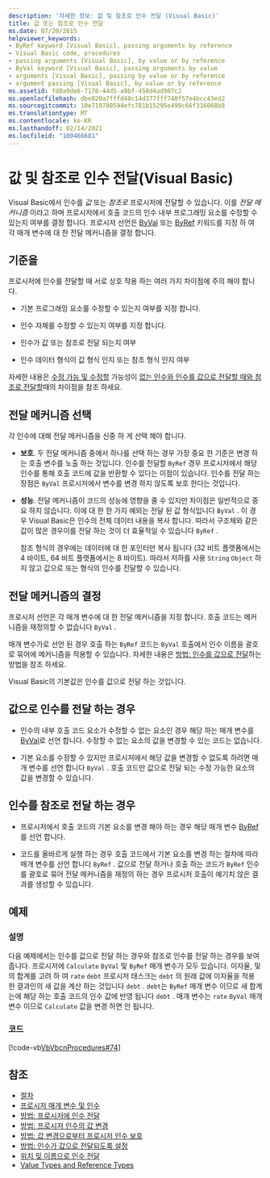 ```yaml
---
description: '자세한 정보: 값 및 참조로 인수 전달 (Visual Basic)'
title: 값 또는 참조로 인수 전달
ms.date: 07/20/2015
helpviewer_keywords:
- ByRef keyword [Visual Basic], passing arguments by reference
- Visual Basic code, procedures
- passing arguments [Visual Basic], by value or by reference
- ByVal keyword [Visual Basic], passing arguments by value
- arguments [Visual Basic], passing by value or by reference
- argument passing [Visual Basic], by value or by reference
ms.assetid: fd8a9de6-7178-44d5-a9bf-458d4ad907c2
ms.openlocfilehash: dbe020a7fffd48c14d377fff740f57e4bcc43ed2
ms.sourcegitcommit: 10e719780594efc781b15295e499c66f316068b8
ms.translationtype: MT
ms.contentlocale: ko-KR
ms.lasthandoff: 02/14/2021
ms.locfileid: "100466681"
---
```

# <a name="passing-arguments-by-value-and-by-reference-visual-basic"></a>값 및 참조로 인수 전달(Visual Basic)

Visual Basic에서 인수를 *값* 또는 *참조로* 프로시저에 전달할 수 있습니다. 이를 *전달 메커니즘* 이라고 하며 프로시저에서 호출 코드의 인수 내부 프로그래밍 요소를 수정할 수 있는지 여부를 결정 합니다. 프로시저 선언은 [ByVal](../../../language-reference/modifiers/byval.md) 또는 [ByRef](../../../language-reference/modifiers/byref.md) 키워드를 지정 하 여 각 매개 변수에 대 한 전달 메커니즘을 결정 합니다.  
  
## <a name="distinctions"></a>기준을  

 프로시저에 인수를 전달할 때 서로 상호 작용 하는 여러 가지 차이점에 주의 해야 합니다.  
  
- 기본 프로그래밍 요소를 수정할 수 있는지 여부를 지정 합니다.  
  
- 인수 자체를 수정할 수 있는지 여부를 지정 합니다.  
  
- 인수가 값 또는 참조로 전달 되는지 여부  
  
- 인수 데이터 형식이 값 형식 인지 또는 참조 형식 인지 여부  
  
 자세한 내용은 [수정 가능 및 수정할](./differences-between-modifiable-and-nonmodifiable-arguments.md) 가능성이 [없는 인수와 인수를 값으로 전달할 때와 참조로 전달할](./differences-between-passing-an-argument-by-value-and-by-reference.md)때의 차이점을 참조 하세요.  
  
## <a name="choice-of-passing-mechanism"></a>전달 메커니즘 선택  

 각 인수에 대해 전달 메커니즘을 신중 하 게 선택 해야 합니다.  
  
- **보호**. 두 전달 메커니즘 중에서 하나를 선택 하는 경우 가장 중요 한 기준은 변경 하는 호출 변수를 노출 하는 것입니다. 인수를 전달할 `ByRef` 경우 프로시저에서 해당 인수를 통해 호출 코드에 값을 반환할 수 있다는 이점이 있습니다. 인수를 전달 하는 장점은 `ByVal` 프로시저에서 변수를 변경 하지 않도록 보호 한다는 것입니다.  
  
- **성능**. 전달 메커니즘이 코드의 성능에 영향을 줄 수 있지만 차이점은 일반적으로 중요 하지 않습니다. 이에 대 한 한 가지 예외는 전달 된 값 형식입니다 `ByVal` . 이 경우 Visual Basic은 인수의 전체 데이터 내용을 복사 합니다. 따라서 구조체와 같은 값이 많은 경우이를 전달 하는 것이 더 효율적일 수 있습니다 `ByRef` .  
  
     참조 형식의 경우에는 데이터에 대 한 포인터만 복사 됩니다 (32 비트 플랫폼에서는 4 바이트, 64 비트 플랫폼에서는 8 바이트). 따라서 저하를 사용 `String` `Object` 하지 않고 값으로 또는 형식의 인수를 전달할 수 있습니다.  
  
## <a name="determination-of-the-passing-mechanism"></a>전달 메커니즘의 결정  

 프로시저 선언은 각 매개 변수에 대 한 전달 메커니즘을 지정 합니다. 호출 코드는 메커니즘을 재정의할 수 없습니다 `ByVal` .  
  
 매개 변수가로 선언 된 경우 호출 하는 `ByRef` 코드는 `ByVal` 호출에서 인수 이름을 괄호로 묶어에 메커니즘을 적용할 수 있습니다. 자세한 내용은 [방법: 인수를 값으로 전달](./how-to-force-an-argument-to-be-passed-by-value.md)하는 방법을 참조 하세요.  
  
 Visual Basic의 기본값은 인수를 값으로 전달 하는 것입니다.  
  
## <a name="when-to-pass-an-argument-by-value"></a>값으로 인수를 전달 하는 경우  
  
- 인수의 내부 호출 코드 요소가 수정할 수 없는 요소인 경우 해당 하는 매개 변수를 [ByVal](../../../language-reference/modifiers/byval.md)로 선언 합니다. 수정할 수 없는 요소의 값을 변경할 수 있는 코드는 없습니다.  
  
- 기본 요소를 수정할 수 있지만 프로시저에서 해당 값을 변경할 수 없도록 하려면 매개 변수를 선언 합니다 `ByVal` . 호출 코드만 값으로 전달 되는 수정 가능한 요소의 값을 변경할 수 있습니다.  
  
## <a name="when-to-pass-an-argument-by-reference"></a>인수를 참조로 전달 하는 경우  
  
- 프로시저에서 호출 코드의 기본 요소를 변경 해야 하는 경우 해당 매개 변수 [ByRef](../../../language-reference/modifiers/byref.md)를 선언 합니다.  
  
- 코드를 올바르게 실행 하는 경우 호출 코드에서 기본 요소를 변경 하는 절차에 따라 매개 변수를 선언 합니다 `ByRef` . 값으로 전달 하거나 호출 하는 코드가 `ByRef` 인수를 괄호로 묶어 전달 메커니즘을 재정의 하는 경우 프로시저 호출이 예기치 않은 결과를 생성할 수 있습니다.  
  
## <a name="example"></a>예제  
  
### <a name="description"></a>설명  

 다음 예제에서는 인수를 값으로 전달 하는 경우와 참조로 인수를 전달 하는 경우를 보여 줍니다. 프로시저에 `Calculate` `ByVal` 및 `ByRef` 매개 변수가 모두 있습니다. 이자율, 및의 합계를 고려 하 여 `rate` `debt` 프로시저 태스크는 `debt` 의 원래 값에 이자율을 적용 한 결과인의 새 값을 계산 하는 것입니다 `debt` . `debt`는 `ByRef` 매개 변수 이므로 새 합계는에 해당 하는 호출 코드의 인수 값에 반영 됩니다 `debt` . 매개 변수는 `rate` `ByVal` 매개 변수 이므로 `Calculate` 값을 변경 하면 안 됩니다.  
  
### <a name="code"></a>코드  

 [!code-vb[VbVbcnProcedures#74](~/samples/snippets/visualbasic/VS_Snippets_VBCSharp/VbVbcnProcedures/VB/Class2.vb#74)]  
  
## <a name="see-also"></a>참조

- [절차](./index.md)
- [프로시저 매개 변수 및 인수](./procedure-parameters-and-arguments.md)
- [방법: 프로시저에 인수 전달](./how-to-pass-arguments-to-a-procedure.md)
- [방법: 프로시저 인수의 값 변경](./how-to-change-the-value-of-a-procedure-argument.md)
- [방법: 값 변경으로부터 프로시저 인수 보호](./how-to-protect-a-procedure-argument-against-value-changes.md)
- [방법: 인수가 값으로 전달되도록 설정](./how-to-force-an-argument-to-be-passed-by-value.md)
- [위치 및 이름으로 인수 전달](./passing-arguments-by-position-and-by-name.md)
- [Value Types and Reference Types](../data-types/value-types-and-reference-types.md)
